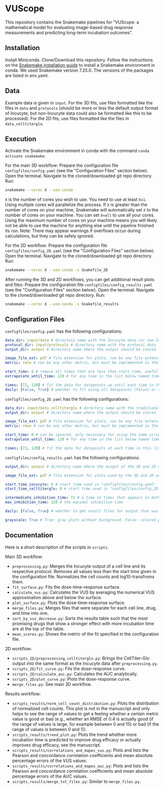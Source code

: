 # VUScope
This repository contains the Snakemake pipelines for "VUScope: a mathematical model for evaluating image-based drug response measurements and predicting long-term incubation outcomes".

## Installation
Install Miniconda. Clone/Download this repository. Follow the instructions on the [Snakemake installation guide](https://snakemake.readthedocs.io/en/stable/getting_started/installation.html) to install a Snakemake environment in conda.
We used Snakemake version 7.25.0. The versions of the packages are listed in env.yaml.

## Data
Example data is given in `input`. For the 3D fits, use files formatted like the files in `data` and `protocols` (should be more or less the default output format of Incucyte, but non-Incucyte data could also be formatted like this to be processed). For the 2D fits, use files formatted like the files in `data_celltiterglo`.

## Execution
Activate the Snakemake environment in conda with the command `conda activate snakemake`.

For the main 3D workflow: Prepare the configuration file `configfiles/config.yaml` (see the "Configuration Files" section below). Open the terminal. Navigate to the cloned/downloaded git repo directory. Run:
```bash
snakemake --cores X --use-conda
```
`X` is the number of cores you wish to use. You need to use at least `X=1`. Using multiple cores will parallelize the process. If `X` is greater than the number of cores on your machine, Snakemake will automatically set `X` to the number of cores on your machine. You can set `X=all` to use all your cores. Using the maximum number of cores on your machine means you will likely not be able to use the machine for anything else until the pipeline finished its run. Note: There may appear warnings if overflows occur during calculations, but they can be safely ignored.

For the 2D workflow: Prepare the configuration file `configfiles/config_2D.yaml` (see the "Configuration Files" section below). Open the terminal. Navigate to the cloned/downloaded git repo directory. Run:
```bash
snakemake --cores X --use-conda -s Snakefile_2D
```

After running the 3D and 2D workflows, you can get additional result plots and files: Prepare the configuration file `configfiles/config_results.yaml` (see the "Configuration Files" section below). Open the terminal. Navigate to the cloned/downloaded git repo directory. Run:
```bash
snakemake --cores X --use-conda -s Snakefile_results
```

## Configuration Files
`configfiles/config.yaml` has the following configurations:
```yaml
data_dir: input/data # directory name with the Incucyte data (or non-Incucyte data brought into this format)
protocol_dir: input/protocols # directory name with the protocol data
output_dir: output # directory name where the output should be stored

image_file_ext: pdf # file extension for plots, can be any file extension supported by plotly
metric: rmse # can be any other metric, but must be implemented in the function "scoring_function(z, z_pred, metric)" in "scripts/utils.py"

start_time: 6 # remove all times that are less than start time, useful if cells have not scattered across the well immediately
extrapolate_until_time: 120 # for any time in the list below named times, predict the results until this value here

times: [72, 120] # fit the data for datapoints up until each time in this list; any time greater than the maximal inhibition time is treated as the maximal inhibition time
daily: [False, True] # whether to fit using all datapoints (False) or only datapoints in 24h-intervals
```

`configfiles/config_2D.yaml` has the following configurations:
```yaml
data_dir: input/data_celltiterglo # directory name with the traditional high-throughput screening data
output_dir: output # directory name where the output should be stored

image_file_ext: pdf # file extension for plots, can be any file extension supported by plotly
metric: rmse # can be any other metric, but must be implemented in the function "scoring_function(z, z_pred, metric)" in "scripts/utils.py"

start_time: 0 # can be ignored, only necessary for using the same scripts of the main 3D workflow
extrapolate_until_time: 120 # for any time in the list below named times, predict the results until this value here

times: [72, 120] # fit the data for datapoints at each time in this list; any time greater than the maximal inhibition time is treated as the maximal inhibition time
```

`configfiles/config_results.yaml` has the following configurations:
```yaml
output_dir: output # directory name where the output of the 3D and 2D workflows are stored

image_file_ext: pdf # file extension for plots used by the 3D and 2D workflows

start_time_incucyte: 6 # start time used in "configfiles/config.yaml"
start_time_celltiterglo: 0 # start time used in "configfiles/config_2D.yaml"

intermediate_inhibition_time: 72 # a time in times that appears in both "configfiles/config.yaml" and "configfiles/config_2D.yaml" that is less than the maximal inhibition time
max_inhibition_time: 120 # the maximal inhibition time

daily: [False, True] # whether to get result files for output that was fit using all datapoints (False) or only datapoints in 24h-intervals

grayscale: True # True: gray plots without background, False: colored plots with background
```

## Documentation
Here is a short description of the scripts in `scripts`.

Main 3D workflow:
- `preprocessing.py`: Merges the Incucyte output of a cell line and its respective protocol. Removes all values less than the start time given in the configuration file. Normalizes the cell counts and log10-transfroms them.
- `fit_surface.py`: Fits the dose-time-response surface.
- `calculate_vus.py`: Calculates the VUS by averaging the numerical VUS approximation above and below the surface.
- `plot_surface.py`: Plots the dose-time-response surface.
- `merge_files.py`: Merges files that were separate for each cell line, drug, and time into one.
- `sort_by_vus_decrease.py`: Sorts the results table such that the most promising drugs that show a stronger effect with more incubation time are at the top of the table.
- `mean_scores.py`: Shows the metric of the fit specified in the configuration file.

2D workflow:
- `scripts_2D/preprocessing_celltiterglo.py`: Brings the CellTiter-Glo output into the same format as the Incucyte data after `preprocessing.py`.
- `scripts_2D/fit_curve.py`: Fits the dose-response curve.
- `scripts_2D/calculate_auc.py`: Calculates the AUC analytically.
- `scripts_2D/plot_curve.py`: Plots the dose-response curve.
- `merge_files.py`: See main 3D workflow.

Results workflow:
- `scripts_results/norm_cell_count_distribution.py`: Plots the distribution of normalized cell counts. This plot is not in the manuscript and only helps to see the range of values to get a feeling whether a certain metric value is good or bad (e.g., whether an RMSE of 0.4 is actually good (if the range of values is large, for example between 0 and 15) or bad (if the range of values is between 0 and 1)).
- `scripts_results/trend_plot.py`: Plots the trend whether more incubation time is predicted to improve drug efficacy or actually improves drug efficacy, see the manuscript.
- `scripts_results/correlations_and_mapes_vus.py`: Plots and lists the Pearson and concordance correlation coefficients and mean absolute percentage errors of the VUS values.
- `scripts_results/correlations_and_mapes_auc.py`: Plots and lists the Pearson and concordance correlation coefficients and mean absolute percentage errors of the AUC values.
- `scripts_results/merge_txt_files.py`: Similar to `merge_files.py`.

